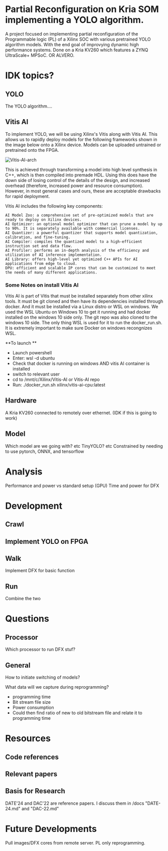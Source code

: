 # Partial Reconfiguration on Kria SOM implementing a YOLO algorithm. 
A project focused on implementing partial reconfiguration of the Programmable logic (PL) of a Xilinx SOC with various pretrained YOLO algorithm models. With the end goal of improvying dynamic high performance systems.
Done on a Kria KV260 which features a ZYNQ UltraScale+ MPSoC. OR ALVERO.

# IDK topics?
## YOLO
The YOLO algorithm....

## Vitis AI
To implement YOLO, we will be using Xilinx's Vitis along with Vitis AI. This allows us to rapidly deploy models for the following frameworks shown in the image below onto a Xilinx device.
Models can be uploaded untrained or pretrained onto the FPGA.

![Vitis-AI-arch](https://github.com/user-attachments/assets/a2b96df2-b5a4-4ac3-97e6-338a22c512af)

This is achieved through transforming a model into high level synthesis in C++, which is then compiled into premade HDL. Using this does have the down side of losing control of the details of the design, and increased overhead (therefore, increased power and resource consumption). 
However, in most general cases and ours, these are acceptable drawbacks for rapid deployment.

Vitis AI includes the following key components:

    AI Model Zoo: a comprehensive set of pre-optimized models that are ready to deploy on Xilinx devices.
    AI Optimizer: an optional model optimizer that can prune a model by up to 90%. It is separately available with commercial licenses.
    AI Quantizer: a powerful quantizer that supports model quantization, calibration, and fine-tuning.
    AI Compiler: compiles the quantized model to a high-efficient instruction set and data flow.
    AI Profiler: performs an in-depth analysis of the efficiency and utilization of AI inference implementation.
    AI Library: offers high-level yet optimized C++ APIs for AI applications from edge to cloud.
    DPU: efficient and scalable IP cores that can be customized to meet the needs of many different applications.

### Some Notes on install Vitis AI
Vitis AI is part of Vitis that must be installed separately from other xilinx tools. It must be git cloned and then have its dependencies installed through docker. And it must be installed via a Linux distro or WSL on windows.
We used the WSL Ubuntu on Windows 10 to get it running and had docker installed on the windows 10 side only. The git repo was also cloned to the windows 10 side. The only thing WSL is used for it to run the docker_run.sh.
It is extremely important to make sure Docker on windows recongnizes WSL.

**To launch **
 - Launch powershell
 - Enter: wsl -d ubuntu
 - Check that docker is running on windows AND vitis AI container is installed
 - switch to relevant user
 - cd to /mnt/c/Xilinx/Vitis-AI or Vitis-AI repo
 - Run: ./docker_run.sh xilinx/vitis-ai-cpu:latest

## Hardware
A Kria KV260 connected to remotely over ethernet. (IDK if this is going to work)

## Model
Which model are we going with? etc
TinyYOLO? etc
Constrained by needing to use pytorch, ONNX, and tensorflow

# Analysis
Performance and power vs standard setup (GPU)
Time and power for DFX

# Development
## Crawl
Implement YOLO on FPGA
 - 
## Walk
Implement DFX for basic function

## Run
Combine the two

# Questions
## Processor
Which processor to run DFX stuf?

## General
How to initiate switching of models?

What data will we capture during reprogramming?
 - programming time
 - Bit stream file size
 - Power consumption
 - Could then find ratio of new to old bitstream file and relate it to programming time

# Resources
## Code references

## Relevant papers

## Basis for Research
DATE'24 and DAC'22 are reference papers. I discuss them in /docs "DATE-24.md" and "DAC-22.md"

# Future Developments
Pull images/DFX cores from remote server.
PL only reprogramming.
